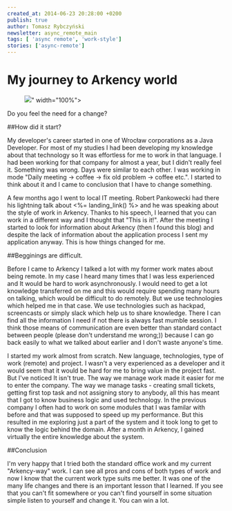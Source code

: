 ```yaml
---
created_at: 2014-06-23 20:28:00 +0200
publish: true
author: Tomasz Rybczyński
newsletter: async_remote_main
tags: [ 'async remote', 'work-style']
stories: ['async-remote']
---
```


# My journey to Arkency world

<p>
  <figure>
    <img src="<%= src_fit("new_way/changes.jpg") %>" width="100%">
  </figure>
</p>

Do you feel the need for a change?

<!-- more -->

##How did it start?

My developer's career started in one of Wrocław corporations as a Java Developer. For most of my studies I had been developing my knowledge about that technology so It was effortless for me to work in that language.  I had been working for that company for almost a year, but I didn't really feel it.  Something was wrong. Days were similar to each other. I was working in mode "Daily meeting -> coffee -> fix old problem -> coffee etc.".  I started to think about it and I came to conclusion that I have to change something.

A few months ago I went to local IT meeting.  Robert Pankowecki had there his lightning talk about <%= landing_link() %> and he was speaking about the style of work in Arkency. Thanks to his speech, I learned that you can work in a different way and I thought that "This is it!". After the meeting I started to look for information about Arkency (then I found this blog) and despite the lack of information about the application process I sent my application anyway. This is how things changed for me.

##Begginings are difficult.

Before I came to Arkency I talked a lot with my former work mates about being remote. In my case I heard many times that I was less experienced and It would be hard to work asynchronously. I would need to get a lot knowledge transferred on me and this would require spending many hours on talking, which would be difficult to do remotely. But we use technologies which helped me in that case. We use technologies such as hackpad, screencasts or simply slack which help us to share knowledge. There I can find all the information I need if not there is always fast mumble session. I think those means of communication are even better than standard contact between people (please don't understand me wrong;)) because I can go back easily to what we talked about earlier and I don't waste anyone's time.

I started my work almost from scratch. New language, technologies, type of work (remote) and project. I wasn't a very experienced as a developer and it would seem that it would be hard for me to bring value in the project fast. But I've noticed It isn't true. The way we manage work made it easier for me to enter the company. The way we manage tasks - creating small tickets, getting first top task and not assigning story to anybody, all this has meant that I got to know business logic and used technology. In the previous company I often had to work on some modules that I was familar with before and that was supposed to speed up my performance. But this resulted in me exploring just a part of the system and it took long to get to know the logic behind the domain. After a month in Arkency, I gained virtually the entire knowledge about the system.

##Conclusion

I'm very happy that I tried both the standard office work and my current "Arkency-way" work. I can see all pros and cons of both types of work and now I know that the current work type suits me better. It was one of the many life changes and there is an important lesson that I learned. If you see that you can't fit somewhere or you can't find yourself in some situation simple listen to yourself and change it. You can win a lot.


